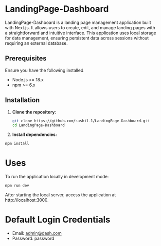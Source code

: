 # LandingPage-Dashboard

LandingPage-Dashboard is a landing page management application built with Next.js. It allows users to create, edit, and manage landing pages with a straightforward and intuitive interface. This application uses local storage for data management, ensuring persistent data across sessions without requiring an external database.

## Prerequisites

Ensure you have the following installed:

- Node.js >= 18.x
- npm >= 6.x

## Installation

1. **Clone the repository:**

   ```bash
   git clone https://github.com/sushil-1/LandingPage-Dashboard.git
   cd LandingPage-Dashboard
   ```
   
2. **Install dependencies:**

```bash
npm install
```

# Uses
To run the application locally in development mode:

```bash
npm run dev
```
After starting the local server, access the application at http://localhost:3000.

# Default Login Credentials

- Email: admin@dash.com
- Password: password
